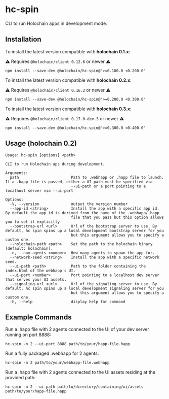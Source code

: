 # hc-spin

CLI to run Holochain apps in development mode.

## Installation

To install the latest version compatible with **holochain 0.1.x**:

⚠️ Requires `@holochain/client 0.12.6` or newer ⚠️

```
npm install --save-dev @holochain/hc-spin@">=0.100.0 <0.200.0"
```

To install the latest version compatible with **holochain 0.2.x**:

⚠️ Requires `@holochain/client 0.16.2` or newer ⚠️

```
npm install --save-dev @holochain/hc-spin@">=0.200.0 <0.300.0"
```

To install the latest version compatible with **holochain 0.3.x**:

⚠️ Requires `@holochain/client 0.17.0-dev.5` or newer ⚠️

```
npm install --save-dev @holochain/hc-spin@">=0.300.0 <0.400.0"
```

## Usage (holochain 0.2)

```
Usage: hc-spin [options] <path>

CLI to run Holochain aps during development.

Arguments:
  path                       Path to .webhapp or .happ file to launch. If a .happ file is passed, either a UI path must be specified via
                             --ui-path or a port pointing to a localhost server via --ui-port

Options:
  -V, --version              output the version number
  --app-id <string>          Install the app with a specific app id. By default the app id is derived from the name of the .webhapp/.happ
                             file that you pass but this option allows you to set it explicitly
  --bootstrap-url <url>      Url of the bootstrap server to use. By default, hc spin spins up a local development bootstrap server for you
                             but this argument allows you to specify a custom one.
  --holochain-path <path>    Set the path to the holochain binary [default: holochain].
  -n, --num-agents <number>  How many agents to spawn the app for.
  --network-seed <string>    Install the app with a specific network seed.
  --ui-path <path>           Path to the folder containing the index.html of the webhapp's UI.
  --ui-port <number>         Port pointing to a localhost dev server that serves your UI assets.
  --signaling-url <url>      Url of the signaling server to use. By default, hc spin spins up a local development signaling server for you
                             but this argument allows you to specify a custom one.
  -h, --help                 display help for command
```

## Example Commands

Run a .happ file with 2 agents connected to the UI of your dev server running on port 8888:

```
hc-spin -n 2 --ui-port 8888 path/to/your/happ-file.happ
```

Run a fully packaged .webhapp for 2 agents:

```
hc-spin -n 2 path/to/your/webhapp-file.webhapp
```

Run a .happ file with 2 agents connected to the UI assets residing at the provided path:

```
hc-spin -n 2 --ui-path path/to/directory/containing/ui/assets path/to/your/happ-file.happ
```
